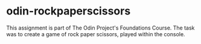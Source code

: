 # odin-rockpaperscissors

This assignment is part of The Odin Project's Foundations Course. The task was to create a game of rock paper scissors, played within the console.